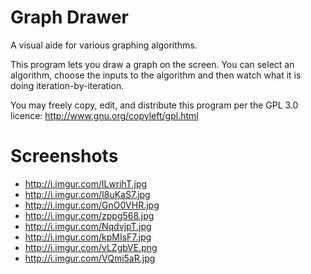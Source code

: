 
Graph Drawer
============

A visual aide for various graphing algorithms.

This program lets you draw a graph on the screen. You can select an algorithm, choose the inputs to the algorithm and then watch what it is doing iteration-by-iteration.

You may freely copy, edit, and distribute this program per the GPL 3.0 licence: http://www.gnu.org/copyleft/gpl.html

Screenshots
===========
- http://i.imgur.com/lLwrihT.jpg
- http://i.imgur.com/I8uKaS7.jpg
- http://i.imgur.com/GnO0VHR.jpg
- http://i.imgur.com/zppg568.jpg
- http://i.imgur.com/NqdvjpT.jpg
- http://i.imgur.com/kpMIsF7.jpg
- http://i.imgur.com/vLZgbVE.png
- http://i.imgur.com/VQmi5aR.jpg
